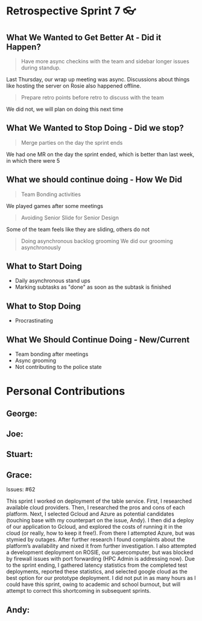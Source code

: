 # Retrospective Sprint 7 :eyeglasses: 


## What We Wanted to Get Better At - Did it Happen?

> Have more async checkins with the team and sidebar longer issues during standup.

Last Thursday, our wrap up meeting was async. Discussions about things like hosting the server on Rosie also happened offline. 

> Prepare retro points before retro to discuss with the team

We did not, we will plan on doing this next time

## What We Wanted to Stop Doing - Did we stop?

> Merge parties on the day the sprint ends

We had one MR on the day the sprint ended, which is better than last week, in which there were 5

## What we should continue doing - How We Did

> Team Bonding activities

We played games after some meetings

> Avoiding Senior Slide for Senior Design

Some of the team feels like they are sliding, others do not 

> Doing asynchronous backlog grooming
 We did our grooming asynchronously

## What to Start Doing

* Daily asynchronous stand ups 
* Marking subtasks as "done" as soon as the subtask is finished

## What to Stop Doing

* Procrastinating 

## What We Should Continue Doing - New/Current

* Team bonding after meetings
* Async grooming
* Not contributing to the police state

# Personal Contributions

## George:


## Joe:


## Stuart:


## Grace:

Issues: #62

This sprint I worked on deployment of the table service. First, I researched available cloud providers. Then, I researched the pros and cons of each platform. Next, I selected Gcloud and Azure as potential candidates (touching base with my counterpart on the issue, Andy). I then did a deploy of our application to Gcloud, and explored the costs of running it in the cloud (or really, how to keep it free!). From there I attempted Azure, but was stymied by outages. After further research I found complaints about the platform’s availability and nixed it from further investigation. I also attempted a development deployment on ROSIE, our supercomputer, but was blocked by firewall issues with port forwarding (HPC Admin is addressing now). Due to the sprint ending, I gathered latency statistics from the completed test deployments, reported these statistics, and selected google cloud as the best option for our prototype deployment. I did not put in as many hours as I could have this sprint, owing to academic and school burnout, but will attempt to correct this shortcoming in subsequent sprints.


## Andy:
